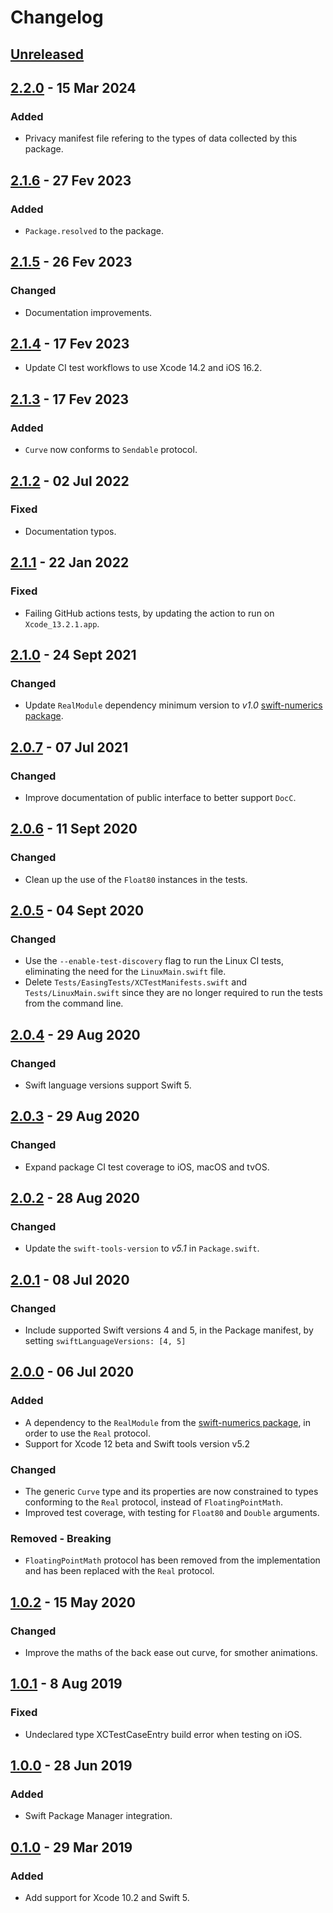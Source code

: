 # Changelog

## [Unreleased]

## [2.2.0] - 15 Mar 2024

### Added

- Privacy manifest file refering to the types of data collected by this package.

## [2.1.6] - 27 Fev 2023

### Added

- `Package.resolved` to the package.

## [2.1.5] - 26 Fev 2023

### Changed

- Documentation improvements.

## [2.1.4] - 17 Fev 2023

- Update CI test workflows to use Xcode 14.2 and iOS 16.2.

## [2.1.3] - 17 Fev 2023

### Added

- `Curve` now conforms to `Sendable` protocol.

## [2.1.2] - 02 Jul 2022

### Fixed

- Documentation typos.

## [2.1.1] - 22 Jan 2022

### Fixed

- Failing GitHub actions tests, by updating the action to run on `Xcode_13.2.1.app`.

## [2.1.0] - 24 Sept 2021

### Changed

- Update `RealModule` dependency minimum version to *v1.0* [swift-numerics package](https://github.com/apple/swift-numerics).

## [2.0.7] - 07 Jul 2021

### Changed

- Improve documentation of public interface to better support `DocC`.

## [2.0.6] - 11 Sept 2020

### Changed

- Clean up the use of the `Float80` instances in the tests.

## [2.0.5] - 04 Sept 2020

### Changed

- Use the `--enable-test-discovery` flag to run the Linux CI tests, eliminating the need for the `LinuxMain.swift` file.
- Delete `Tests/EasingTests/XCTestManifests.swift` and `Tests/LinuxMain.swift` since they are no longer required to run the tests from the command line.  

## [2.0.4] - 29 Aug 2020

### Changed

- Swift language versions support Swift 5.

## [2.0.3] - 29 Aug 2020

### Changed

- Expand package CI test coverage to iOS, macOS and tvOS.

## [2.0.2] - 28 Aug 2020

### Changed

- Update the `swift-tools-version` to *v5.1* in `Package.swift`.

## [2.0.1] - 08 Jul 2020

### Changed

- Include supported Swift versions 4 and 5, in the Package manifest, by setting `swiftLanguageVersions: [4, 5]`

## [2.0.0] - 06 Jul 2020

### Added

- A dependency to the `RealModule` from the [swift-numerics package](https://github.com/apple/swift-numerics), in order to use the `Real` protocol.
- Support for Xcode 12 beta and Swift tools version v5.2

### Changed

- The generic `Curve` type and its properties are now constrained to types conforming to the `Real` protocol, instead of `FloatingPointMath`.
- Improved test coverage, with testing for `Float80` and `Double` arguments.

### Removed - Breaking

- `FloatingPointMath` protocol has been removed from the implementation and has been replaced with the `Real` protocol.

## [1.0.2] - 15 May 2020

### Changed

- Improve the maths of the back ease out curve, for smother animations.

## [1.0.1] - 8 Aug 2019

### Fixed

- Undeclared type XCTestCaseEntry build error when testing on iOS.

## [1.0.0] - 28 Jun 2019

### Added

- Swift Package Manager integration.

## [0.1.0] - 29 Mar 2019

### Added

- Add support for Xcode 10.2 and Swift 5.

[Unreleased]: https://github.com/manuelCarlos/Easing/compare/2.2.0...head
[2.2.0]: https://github.com/manuelCarlos/Easing/compare/2.1.6...2.2.0
[2.1.6]: https://github.com/manuelCarlos/Easing/compare/2.1.5...2.1.6
[2.1.5]: https://github.com/manuelCarlos/Easing/compare/2.1.4...2.1.5
[2.1.4]: https://github.com/manuelCarlos/Easing/compare/2.1.3...2.1.4
[2.1.3]: https://github.com/manuelCarlos/Easing/compare/2.1.2...2.1.3
[2.1.2]: https://github.com/manuelCarlos/Easing/compare/2.1.1...2.1.2
[2.1.1]: https://github.com/manuelCarlos/Easing/compare/2.1.0...2.1.1
[2.1.0]: https://github.com/manuelCarlos/Easing/compare/2.0.7...2.1.0
[2.0.7]: https://github.com/manuelCarlos/Easing/compare/2.0.6...2.0.7
[2.0.6]: https://github.com/manuelCarlos/Easing/compare/2.0.5...2.0.6
[2.0.5]: https://github.com/manuelCarlos/Easing/compare/2.0.4...2.0.5
[2.0.4]: https://github.com/manuelCarlos/Easing/compare/2.0.3...2.0.4
[2.0.3]: https://github.com/manuelCarlos/Easing/compare/2.0.2...2.0.3
[2.0.2]: https://github.com/manuelCarlos/Easing/compare/2.0.1...2.0.2
[2.0.1]: https://github.com/manuelCarlos/Easing/compare/2.0.0...2.0.1
[2.0.0]: https://github.com/manuelCarlos/Easing/compare/1.0.2...2.0.0
[1.0.2]: https://github.com/manuelCarlos/Easing/compare/1.0.1...1.0.2
[1.0.1]: https://github.com/manuelCarlos/Easing/compare/1.0.0...1.0.1
[1.0.0]: https://github.com/manuelCarlos/Easing/compare/0.1.0...1.0.0
[0.1.0]: https://github.com/manuelCarlos/Easing/compare/0.0.8...0.1.0


[better changelog]: https://keepachangelog.com
